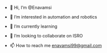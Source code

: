 - 👋 Hi, I’m @Enavamsi
- 👀 I’m interested in automation and robotics
  
- 🌱 I’m currently learning
- 💞️ I’m looking to collaborate on ISRO
- 📫 How to reach me enavamsi99@gmail.com

<!---
Enavamsi/Enavamsi is a ✨ special ✨ repository because its `README.md` (this file) appears on your GitHub profile.
You can click the Preview link to take a look at your changes.
--->
